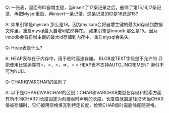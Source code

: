 Q:
一张表，里面有ID自增主键，当insert了17条记录之后，删除了第15,16,17条记录，再把Mysql重启，再insert一条记录，这条记录的ID是18还是15?

A:
如果引擎是myisam 那么是18。因为myisam会将自增主键的最大id存储到数据文件里，重启mysql最大自增id依然存在。
如果引擎是innodb 那么是15。因为innodb会将自增主键的最大id存储到内存中，重启mysql会丢失。

Q:
Heap表是什么?

A:
HEAP表存在于内存中，用于临时高速存储。
BLOB或TEXT字段是不允许的
只能使用比较运算符=，<，>，=>，= <
HEAP表不支持AUTO_INCREMENT
索引不可为NULL

Q:
CHAR和VARCHAR的区别？

A:
以下是CHAR和VARCHAR的区别：CHAR和VARCHAR类型在存储和检索方面有所不同CHAR列长度固定为创建表时声明的长度，长度值范围是1到255当CHAR值被存储时，它们被用空格填充到特定长度，检索CHAR值时需删除尾随空格。

